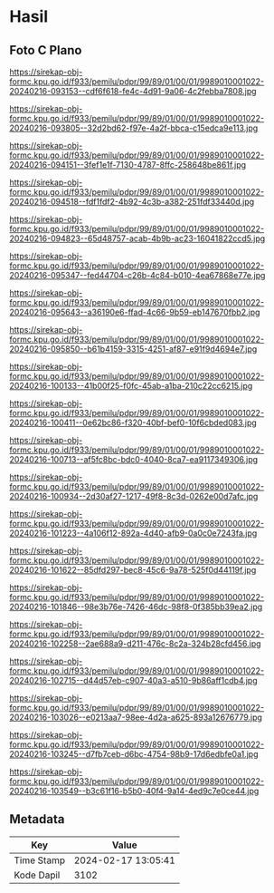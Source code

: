 # Hasil

## Foto C Plano

https://sirekap-obj-formc.kpu.go.id/f933/pemilu/pdpr/99/89/01/00/01/9989010001022-20240216-093153--cdf6f618-fe4c-4d91-9a06-4c2febba7808.jpg

https://sirekap-obj-formc.kpu.go.id/f933/pemilu/pdpr/99/89/01/00/01/9989010001022-20240216-093805--32d2bd62-f97e-4a2f-bbca-c15edca9e113.jpg

https://sirekap-obj-formc.kpu.go.id/f933/pemilu/pdpr/99/89/01/00/01/9989010001022-20240216-094151--3fef1e1f-7130-4787-8ffc-258648be861f.jpg

https://sirekap-obj-formc.kpu.go.id/f933/pemilu/pdpr/99/89/01/00/01/9989010001022-20240216-094518--fdf1fdf2-4b92-4c3b-a382-251fdf33440d.jpg

https://sirekap-obj-formc.kpu.go.id/f933/pemilu/pdpr/99/89/01/00/01/9989010001022-20240216-094823--65d48757-acab-4b9b-ac23-16041822ccd5.jpg

https://sirekap-obj-formc.kpu.go.id/f933/pemilu/pdpr/99/89/01/00/01/9989010001022-20240216-095347--fed44704-c26b-4c84-b010-4ea67868e77e.jpg

https://sirekap-obj-formc.kpu.go.id/f933/pemilu/pdpr/99/89/01/00/01/9989010001022-20240216-095643--a36190e6-ffad-4c66-9b59-eb147670fbb2.jpg

https://sirekap-obj-formc.kpu.go.id/f933/pemilu/pdpr/99/89/01/00/01/9989010001022-20240216-095850--b61b4159-3315-4251-af87-e91f9d4694e7.jpg

https://sirekap-obj-formc.kpu.go.id/f933/pemilu/pdpr/99/89/01/00/01/9989010001022-20240216-100133--41b00f25-f0fc-45ab-a1ba-210c22cc6215.jpg

https://sirekap-obj-formc.kpu.go.id/f933/pemilu/pdpr/99/89/01/00/01/9989010001022-20240216-100411--0e62bc86-f320-40bf-bef0-10f6cbded083.jpg

https://sirekap-obj-formc.kpu.go.id/f933/pemilu/pdpr/99/89/01/00/01/9989010001022-20240216-100713--af5fc8bc-bdc0-4040-8ca7-ea9117349306.jpg

https://sirekap-obj-formc.kpu.go.id/f933/pemilu/pdpr/99/89/01/00/01/9989010001022-20240216-100934--2d30af27-1217-49f8-8c3d-0262e00d7afc.jpg

https://sirekap-obj-formc.kpu.go.id/f933/pemilu/pdpr/99/89/01/00/01/9989010001022-20240216-101223--4a106f12-892a-4d40-afb9-0a0c0e7243fa.jpg

https://sirekap-obj-formc.kpu.go.id/f933/pemilu/pdpr/99/89/01/00/01/9989010001022-20240216-101622--85dfd297-bec8-45c6-9a78-525f0d44119f.jpg

https://sirekap-obj-formc.kpu.go.id/f933/pemilu/pdpr/99/89/01/00/01/9989010001022-20240216-101846--98e3b76e-7426-46dc-98f8-0f385bb39ea2.jpg

https://sirekap-obj-formc.kpu.go.id/f933/pemilu/pdpr/99/89/01/00/01/9989010001022-20240216-102258--2ae688a9-d211-476c-8c2a-324b28cfd456.jpg

https://sirekap-obj-formc.kpu.go.id/f933/pemilu/pdpr/99/89/01/00/01/9989010001022-20240216-102715--d44d57eb-c907-40a3-a510-9b86aff1cdb4.jpg

https://sirekap-obj-formc.kpu.go.id/f933/pemilu/pdpr/99/89/01/00/01/9989010001022-20240216-103026--e0213aa7-98ee-4d2a-a625-893a12676779.jpg

https://sirekap-obj-formc.kpu.go.id/f933/pemilu/pdpr/99/89/01/00/01/9989010001022-20240216-103245--d7fb7ceb-d6bc-4754-98b9-17d6edbfe0a1.jpg

https://sirekap-obj-formc.kpu.go.id/f933/pemilu/pdpr/99/89/01/00/01/9989010001022-20240216-103549--b3c61f16-b5b0-40f4-9a14-4ed9c7e0ce44.jpg


## Metadata

| Key        | Value               |
| ---------- | ------------------- |
| Time Stamp | 2024-02-17 13:05:41 |
| Kode Dapil | 3102                |



